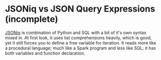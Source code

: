 # JSONiq vs JSON Query Expressions (incomplete)

[JSONiq](http://www.jsoniq.org/) is combination of Python and SQL with a bit of it's own syntax mixed in. At first look, it uses list comprehensions heavily, which is good, yet it still forces you to define a free variable for iteration. It reads more like a procedural language; much like a Spark program and less like SQL; it has both variables and function declaration.

       

 